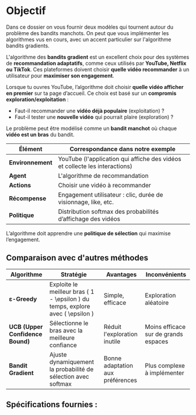# Objectif

Dans ce dossier on vous fournir deux modèles qui tournent autour du problème des bandits manchots. On peut que vous implémenter les algorithmes vus en cours, avec un accent particulier sur l'algorithme bandits gradients. 

L'algorithme des **bandits gradient** est un excellent choix pour des systèmes de **recommandation adaptatifs**, comme ceux utilisés par **YouTube, Netflix ou TikTok**. Ces plateformes doivent choisir **quelle vidéo recommander** à un utilisateur pour **maximiser son engagement**.

Lorsque tu ouvres YouTube, l’algorithme doit choisir **quelle vidéo afficher en premier** sur ta page d’accueil. Ce choix est basé sur un **compromis exploration/exploitation** :
- Faut-il recommander une **vidéo déjà populaire** (exploitation) ?
- Faut-il tester une **nouvelle vidéo** qui pourrait plaire (exploration) ?

Le problème peut être modélisé comme un **bandit manchot** où chaque **vidéo est un bras** du bandit.

| Élément | Correspondance dans notre exemple |
|---------|-----------------------------------|
| **Environnement** | YouTube (l'application qui affiche des vidéos et collecte les interactions) |
| **Agent** | L'algorithme de recommandation |
| **Actions** | Choisir une vidéo à recommander |
| **Récompense** | Engagement utilisateur : clic, durée de visionnage, like, etc. |
| **Politique** | Distribution softmax des probabilités d’affichage des vidéos |

L’algorithme doit apprendre une **politique de sélection** qui maximise l’engagement.

## Comparaison avec d'autres méthodes

| Algorithme | Stratégie | Avantages | Inconvénients |
|------------|-----------|------------|---------------|
| **ε-Greedy** | Exploite le meilleur bras \( 1 - \epsilon \) du temps, explore avec \( \epsilon \) | Simple, efficace | Exploration aléatoire |
| **UCB (Upper Confidence Bound)** | Sélectionne le bras avec la meilleure confiance | Réduit l'exploration inutile | Moins efficace sur de grands espaces |
| **Bandit Gradient** | Ajuste dynamiquement la probabilité de sélection avec softmax | Bonne adaptation aux préférences | Plus complexe à implémenter |

## Spécifications fournies :


